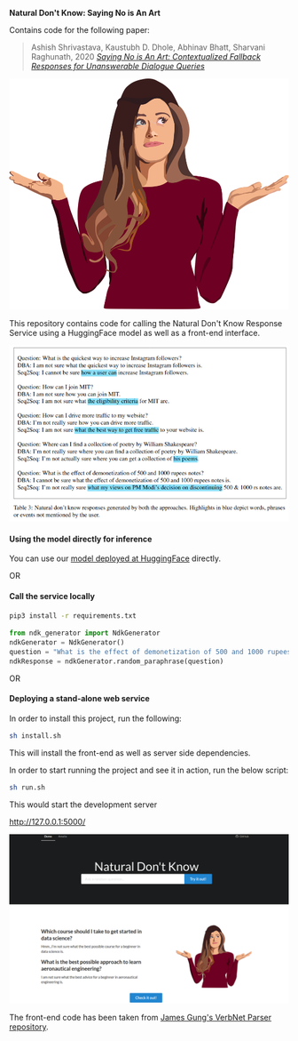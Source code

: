 **Natural Don't Know: Saying No is An Art**

Contains code for the following paper:

> Ashish Shrivastava, Kaustubh D. Dhole, Abhinav Bhatt, Sharvani Raghunath, 2020 _[Saying No is An Art: Contextualized Fallback Responses for Unanswerable Dialogue Queries](https://arxiv.org/pdf/2012.01873.pdf)_

![Alt text](dontknow.png?raw=true "Title")

This repository contains code for calling the Natural Don't Know Response Service using a HuggingFace model as well as a front-end interface.

![Alt text](examples.png?raw=true "Title")

#### Using the model directly for inference
You can use our [model deployed at HuggingFace](https://huggingface.co/ashish-shrivastava/dont-know-response) directly.

OR 
#### Call the service locally
```bash
pip3 install -r requirements.txt
```
```python
from ndk_generator import NdkGenerator
ndkGenerator = NdkGenerator()
question = "What is the effect of demonetization of 500 and 1000 rupees notes?"
ndkResponse = ndkGenerator.random_paraphrase(question)
```

OR 
#### Deploying a stand-alone web service

In order to install this project, run the following: 
```bash
sh install.sh
```
This will install the front-end as well as server side dependencies.


In order to start running the project and see it in action, run the below script: 
```bash
sh run.sh
```
This would start the development server

http://127.0.0.1:5000/ 

![Alt text](front-end.png?raw=true "Title")

The front-end code has been taken from [James Gung's VerbNet Parser repository](https://github.com/jgung/verbnet-parser).